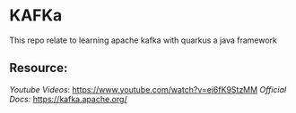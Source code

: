 # KAFKa
This  repo relate to learning apache kafka with quarkus a java framework 
## Resource:
*Youtube Videos*: https://www.youtube.com/watch?v=ei6fK9StzMM
*Official Docs*: https://kafka.apache.org/
